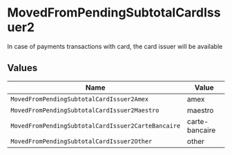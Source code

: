 # MovedFromPendingSubtotalCardIssuer2

In case of payments transactions with card, the card issuer will be available


## Values

| Name                                               | Value                                              |
| -------------------------------------------------- | -------------------------------------------------- |
| `MovedFromPendingSubtotalCardIssuer2Amex`          | amex                                               |
| `MovedFromPendingSubtotalCardIssuer2Maestro`       | maestro                                            |
| `MovedFromPendingSubtotalCardIssuer2CarteBancaire` | carte-bancaire                                     |
| `MovedFromPendingSubtotalCardIssuer2Other`         | other                                              |